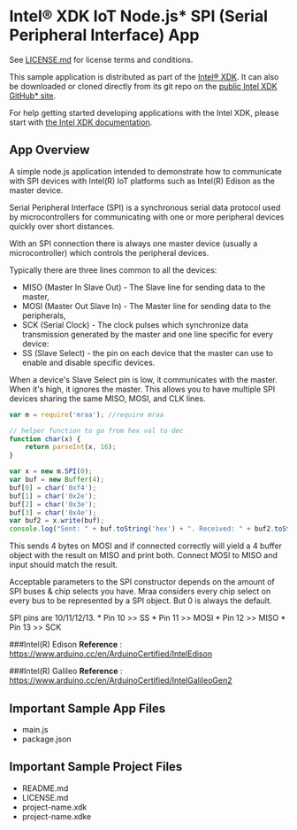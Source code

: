 Intel® XDK IoT Node.js\* SPI (Serial Peripheral Interface) App
==============================================================
See [LICENSE.md](LICENSE.md) for license terms and conditions.

This sample application is distributed as part of the
[Intel® XDK](http://xdk.intel.com). It can also be downloaded
or cloned directly from its git repo on the
[public Intel XDK GitHub\* site](https://github.com/gomobile).

For help getting started developing applications with the
Intel XDK, please start with
[the Intel XDK documentation](https://software.intel.com/en-us/xdk/docs).

App Overview
------------
A simple node.js application intended to demonstrate how to
communicate with SPI devices with Intel(R) IoT platforms such
as Intel(R) Edison as the master device.

Serial Peripheral Interface (SPI) is a synchronous serial data
protocol used by microcontrollers for communicating with one or
more peripheral devices quickly over short distances.

With an SPI connection there is always one master device
(usually a microcontroller) which controls the peripheral devices.

Typically there are three lines common to all the devices:

* MISO (Master In Slave Out) - The Slave line for sending data to the master,
* MOSI (Master Out Slave In) - The Master line for sending data to the peripherals,
* SCK (Serial Clock) - The clock pulses which synchronize data transmission generated by the master
and one line specific for every device:
* SS (Slave Select) - the pin on each device that the master can use to enable and disable specific devices.

When a device's Slave Select pin is low, it communicates with the master.
When it's high, it ignores the master. This allows you to have multiple SPI
devices sharing the same MISO, MOSI, and CLK lines.


```javascript
var m = require('mraa'); //require mraa

// helper function to go from hex val to dec
function char(x) {
    return parseInt(x, 16);
}

var x = new m.SPI(0);
var buf = new Buffer(4);
buf[0] = char('0xf4');
buf[1] = char('0x2e');
buf[2] = char('0x3e');
buf[3] = char('0x4e');
var buf2 = x.write(buf);
console.log("Sent: " + buf.toString('hex') + ". Received: " + buf2.toString('hex'));
```

This sends 4 bytes on MOSI and if connected correctly will yield a 4 buffer
object with the result on MISO and print both. Connect MOSI to MISO and input
should match the result.

Acceptable parameters to the SPI constructor depends on the amount of SPI
buses & chip selects you have. Mraa considers every chip select on every bus
to be represented by a SPI object. But 0 is always the default.

SPI pins are 10/11/12/13.
    * Pin 10 >> SS
    * Pin 11 >> MOSI
    * Pin 12 >> MISO
    * Pin 13 >> SCK

###Intel(R) Edison
**Reference** : https://www.arduino.cc/en/ArduinoCertified/IntelEdison

###Intel(R) Galileo
**Reference** : https://www.arduino.cc/en/ArduinoCertified/IntelGalileoGen2

Important Sample App Files
--------------------------
* main.js
* package.json

Important Sample Project Files
------------------------------
* README.md
* LICENSE.md
* project-name.xdk
* project-name.xdke
